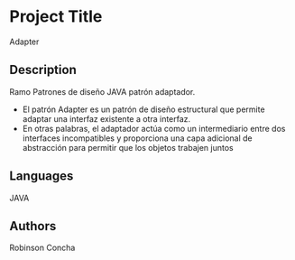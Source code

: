 # Project Title
Adapter

## Description
Ramo Patrones de diseño JAVA patrón adaptador.
- El patrón Adapter es un patrón de diseño estructural
que permite adaptar una interfaz existente a otra interfaz.
- En otras palabras, el adaptador actúa como un intermediario
entre dos interfaces incompatibles y proporciona una capa adicional
de abstracción para permitir que los objetos trabajen juntos

## Languages
JAVA

## Authors
Robinson Concha

